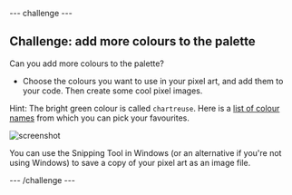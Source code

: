 --- challenge ---

## Challenge: add more colours to the palette

Can you add more colours to the palette?

+ Choose the colours you want to use in your pixel art, and add them to your code. Then create some cool pixel images.

Hint: The bright green colour is called `chartreuse`. Here is a [list of colour names](https://www.w3schools.com/colors/colors_names.asp) from which you can pick your favourites.

![screenshot](images/pixel-art-final.png)

You can use the Snipping Tool in Windows (or an alternative if you're not using Windows) to save a copy of your pixel art as an image file.

--- /challenge ---
